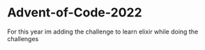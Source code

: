 # Advent-of-Code-2022

For this year im adding the challenge to learn elixir while doing the challenges
